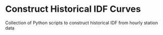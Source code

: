 # Construct Historical IDF Curves
Collection of Python scripts to construct historical IDF from hourly station data
